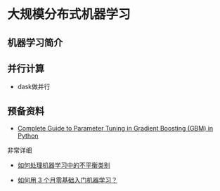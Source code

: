 # 大规模分布式机器学习


## 机器学习简介



## 并行计算

* dask做并行


## 预备资料

* [Complete Guide to Parameter Tuning in Gradient Boosting (GBM) in Python](https://www.analyticsvidhya.com/blog/2016/02/complete-guide-parameter-tuning-gradient-boosting-gbm-python/)

非常详细

* [如何处理机器学习中的不平衡类别](https://github.com/xitu/gold-miner/blob/master/TODO/how-to-handle-imbalanced-classes-in-machine-learning.md)


* [如何用 3 个月零基础入门机器学习？](https://mp.weixin.qq.com/s/AwgSiWbf1MNRr_9ng0umzg)